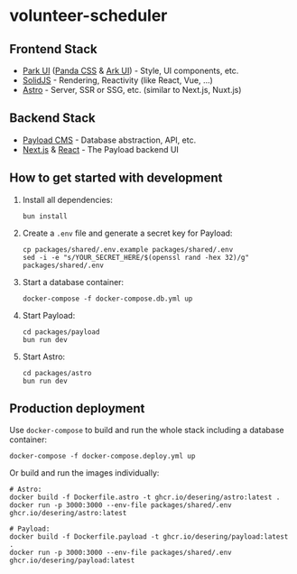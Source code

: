 # volunteer-scheduler

## Frontend Stack

* [Park UI](https://park-ui.com/) ([Panda CSS](https://panda-css.com/) & [Ark UI](https://ark-ui.com/)) - Style, UI components, etc.
* [SolidJS](https://www.solidjs.com/) - Rendering, Reactivity (like React, Vue, ...)
* [Astro](https://astro.build/) - Server, SSR or SSG, etc. (similar to Next.js, Nuxt.js)

## Backend Stack

* [Payload CMS](https://payloadcms.com/) - Database abstraction, API, etc.
* [Next.js](https://nextjs.org/) & [React](https://react.dev/) - The Payload backend UI

## How to get started with development

1. Install all dependencies:
   ```shell
   bun install
   ```

2. Create a `.env` file and generate a secret key for Payload:
   ```shell
   cp packages/shared/.env.example packages/shared/.env
   sed -i -e "s/YOUR_SECRET_HERE/$(openssl rand -hex 32)/g" packages/shared/.env
   ```

3. Start a database container:
   ```shell
   docker-compose -f docker-compose.db.yml up
   ```

4. Start Payload:
   ```shell
   cd packages/payload
   bun run dev
   ```

5. Start Astro:
   ```shell
   cd packages/astro
   bun run dev
   ```

## Production deployment

Use `docker-compose` to build and run the whole stack including a database container:
```shell
docker-compose -f docker-compose.deploy.yml up
```

Or build and run the images individually:
```shell
# Astro:
docker build -f Dockerfile.astro -t ghcr.io/desering/astro:latest .
docker run -p 3000:3000 --env-file packages/shared/.env ghcr.io/desering/astro:latest

# Payload:
docker build -f Dockerfile.payload -t ghcr.io/desering/payload:latest .
docker run -p 3000:3000 --env-file packages/shared/.env ghcr.io/desering/payload:latest
```
